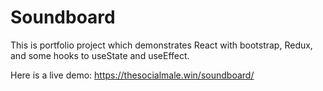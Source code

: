# Soundboard
This is portfolio project which demonstrates React with bootstrap, Redux, and some hooks to useState and useEffect.

Here is a live demo: https://thesocialmale.win/soundboard/
